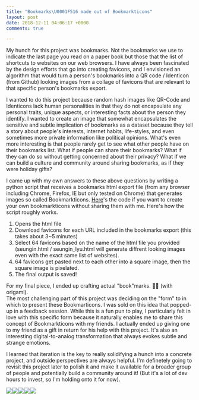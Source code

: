 ```yaml
---
title: "Bookmarks\U0001F516 made out of Bookmarkticons"
layout: post
date: 2018-12-11 04:06:17 +0000
comments: true

---
```

My hunch for this project was bookmarks. Not the bookmarks we use to indicate the last page you read on a paper book but those that the list of shortcuts to websites on our web browsers. I have always been fascinated by the design efforts that go into creating favicons, and I envisioned an algorithm that would turn a person's bookmarks into a QR code / Identicon (from Github) looking images from a collage of favicons that are relevant to that specific person's bookmarks export. 

I wanted to do this project because random hash images like QR-Code and Identicons lack human personalities in that they do not encapsulate any personal traits, unique aspects, or interesting facts about the person they identify. I wanted to create an image that somewhat encapsulates the sensitive and subtle implication of bookmarks as a dataset because they tell a story about people's interests, internet habits, life-styles, and even sometimes more private information like political opinions. What's even more interesting is that people rarely get to see what other people have on their bookmarks list. What if people can share their bookmarks? What if they can do so without getting concerned about their privacy? What if we can build a culture and community around sharing bookmarks, as if they were holiday gifts?

I came up with my own answers to these above questions by writing a python script that receives a bookmarks html export file (from any browser including Chrome, Firefox, IE but only tested on Chrome) that generates images so called Bookmarkticons. [Here](https://github.com/SeunginLyu/Bookmarkticon)'s the code if you want to create your own bookmarkticons without sharing them with me. Here's how the script roughly works. 

1. Opens the html file
2. Download favicons for each URL included in the bookmarks export (this takes about 3\~5 minutes)
3. Select 64 favicons based on the name of the html file you provided  (seungin.html / seungin_lyu.html will generate diffrent looking images even with the exact same list of websites).
4. 64 favicons get pasted next to each other into a square image, then the square image is pixelated.
5. The final output is saved!

For my final piece, I ended up crafting actual "book"marks. 🔖🔖 (with origami).  
The most challenging part of this project was deciding on the "form" to in which to present these Bookmarticons. I was sold on this idea that popped-up in a feedback session. While this is a fun pun to play, I particularly felt in love with this specific form because it naturally enables me to share this concept of Bookmarkticons with my friends. I actually ended up giving one to my friend as a gift in return for his help with this project. It's also an interesting digital-to-analog transformation that always evokes subtle and strange emotions.

I learned that iteration is the key to really solidifying a hunch into a concrete project, and outside perspectives are always helpful. I'm definetely going to revisit this project later to polish it and make it available for a broader group of people and potentially build a community around it! (But it's a lot of dev hours to invest, so I'm holding onto it for now).

![](/uploads/IMG_3734.png)![](/uploads/IMG_3736.png)![](/uploads/IMG_3738.png)![](/uploads/IMG_3739.png)![](/uploads/IMG_3742.png)